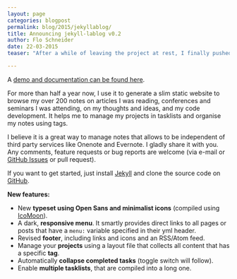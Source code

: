 ```yaml
---
layout: page
categories: blogpost
permalink: blog/2015/jekyllablog/
title: Announcing jekyll-lablog v0.2
author: Flo Schneider
date: 22-03-2015
teaser: "After a while of leaving the project at rest, I finally pushed some features that I already developed a while ago, into version 0.2 of [the jekyll-lablog template](https://github.com/fdschneider/jekyll-lablog)."

---
```


A [demo and documentation can be found here](https://fdschneider.github.io/jekyll-lablog/).

For more than half a year now, I use it to generate a slim static website to browse my over 200 notes on articles I was reading, conferences and seminars I was attending, on my thoughts and ideas, and my code development. It helps me to manage my projects in tasklists and organise my notes using tags.

I believe it is a great way to manage notes that allows to be independent of third party services like Onenote and Evernote. I gladly share it with you. Any comments, feature requests or bug reports are welcome (via e-mail or [GitHub Issues](https://github.com/fdschneider/jekyll-lablog/issues) or pull request).

If you want to get started, just install [Jekyll](http://jekyllrb.com/) and clone the source code on [GitHub](https://github.com/fdschneider/jekyll-lablog).

**New features:**

- New **typeset using Open Sans and minimalist icons** (compiled using [IcoMoon](https://icomoon.io/)).
- A dark, **responsive menu**. It smartly provides direct links to all pages or posts that have a `menu:` variable specified in their yml header.
- Revised **footer**, including links and icons and an RSS/Atom feed.
- Manage your **projects** using a layout file that collects all content that has a specific **tag**.
- Automatically **collapse completed tasks** (toggle switch will follow).
- Enable **multiple tasklists**, that are compiled into a long one.
